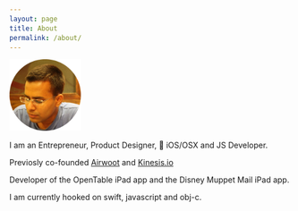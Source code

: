 ```yaml
---
layout: page
title: About
permalink: /about/
---
```


<img src="/images/me.png" style="height: 128px !important; width: 128px !important; margin: 0;"/>

I am an Entrepreneur, Product Designer,  iOS/OSX and JS Developer.

Previosly co-founded [Airwoot](http://airwoot.com) and [Kinesis.io](http://kinesis.io)

Developer of the OpenTable iPad app and the Disney Muppet Mail iPad app.

I am currently hooked on swift, javascript and obj-c.
